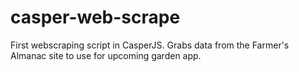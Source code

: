 casper-web-scrape
=================

First webscraping script in CasperJS. Grabs data from the Farmer's Almanac site to use for upcoming garden app. 
